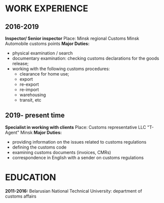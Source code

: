 # WORK EXPERIENCE
## 2016-2019
**Inspector/ Senior inspector**
Place: Minsk regional Customs
Minsk
Automobile customs points 
**Major Duties:**
* physical examination / search
* documentary examination: checking customs declarations for the goods release;
* working with the following customs procedures:
  * clearance for home use;
  * export
  * re-export
  * re-import
  * warehousing
  * transit, etc

## 2019- present time
**Specialist in working with clients** 
Place: Customs representative LLC "T-Agent"
Minsk
**Major Duties:**
* providing information on the issues related to customs regulations
* defining the customs code 
* examining customs documents (invoices, CMRs)
* correspondence in English with a sender  on customs regulations

# EDUCATION
**2011-2016:**
Belarusian National Technical University:
department of customs affairs